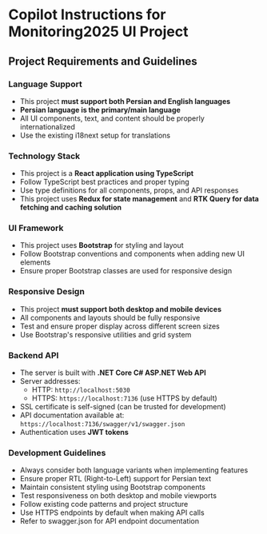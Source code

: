 # Copilot Instructions for Monitoring2025 UI Project

## Project Requirements and Guidelines

### Language Support
- This project **must support both Persian and English languages**
- **Persian language is the primary/main language**
- All UI components, text, and content should be properly internationalized
- Use the existing i18next setup for translations

### Technology Stack
- This project is a **React application using TypeScript**
- Follow TypeScript best practices and proper typing
- Use type definitions for all components, props, and API responses
- This project uses **Redux for state management** and **RTK Query for data fetching and caching solution**

### UI Framework
- This project uses **Bootstrap** for styling and layout
- Follow Bootstrap conventions and components when adding new UI elements
- Ensure proper Bootstrap classes are used for responsive design

### Responsive Design
- This project **must support both desktop and mobile devices**
- All components and layouts should be fully responsive
- Test and ensure proper display across different screen sizes
- Use Bootstrap's responsive utilities and grid system

### Backend API
- The server is built with **.NET Core C# ASP.NET Web API**
- Server addresses:
  - HTTP: `http://localhost:5030`
  - HTTPS: `https://localhost:7136` (use HTTPS by default)
- SSL certificate is self-signed (can be trusted for development)
- API documentation available at: `https://localhost:7136/swagger/v1/swagger.json`
- Authentication uses **JWT tokens**

### Development Guidelines
- Always consider both language variants when implementing features
- Ensure proper RTL (Right-to-Left) support for Persian text
- Maintain consistent styling using Bootstrap components
- Test responsiveness on both desktop and mobile viewports
- Follow existing code patterns and project structure
- Use HTTPS endpoints by default when making API calls
- Refer to swagger.json for API endpoint documentation